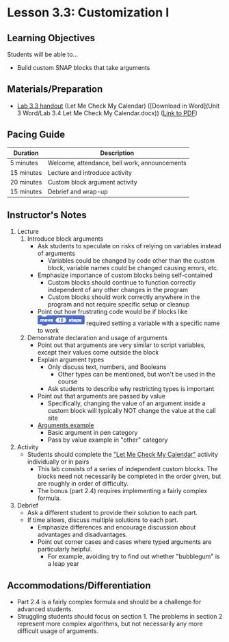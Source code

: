 <!--- REVISED -->
# Lesson 3.3: Customization I

## Learning Objectives

Students will be able to...

-   Build custom SNAP blocks that take arguments

## Materials/Preparation

-   [Lab 3.3 handout](lab_33.md) (Let Me Check My Calendar) ([Download in Word](Unit 3 Word/Lab 3.4 Let Me Check My Calendar.docx)) ([Link to PDF](https://teals.sharepoint.com/curriculum/_layouts/15/guestaccess.aspx?guestaccesstoken=tQMUBxbJaIcurEwX%2bKu4S10IdJL68E4kFsxLXuWHY90%3d&docid=018e7f81d7e1942e8983e3f1f94664f46))


## Pacing Guide

| Duration   | Description                                   |
| ---------- | --------------------------------------------- |
| 5 minutes  | Welcome, attendance, bell work, announcements |
| 15 minutes | Lecture and introduce activity                |
| 20 minutes | Custom block argument activity                |
| 15 minutes | Debrief and wrap-up                           |

## Instructor's Notes

1.  Lecture
    1.  Introduce block arguments
        -   Ask students to speculate on risks of relying on variables instead of arguments
            -   Variables could be changed by code other than the custom block, variable names could be changed causing errors, etc. 
        -   Emphasize importance of custom blocks being self-contained
            -   Custom blocks should continue to function correctly independent of any other changes in the program
            -   Custom blocks should work correctly anywhere in the program and not require specific setup or cleanup
        -   Point out how frustrating code would be if blocks like ![](move.png) required setting a variable with a specific name to work
    2.  Demonstrate declaration and usage of arguments
        -   Point out that arguments are very similar to script variables, except their values come outside the block 
        -   Explain argument types
            -   Only discuss text, numbers, and Booleans
                -   Other types can be mentioned, but won't be used in the course
            -   Ask students to describe why restricting types is important
        -   Point out that arguments are passed by value
            -   Specifically, changing the value of an argument inside a custom block will typically NOT change the value at the call site
        -   [Arguments example](http://snap.berkeley.edu/snapsource/snap.html#present:Username=brettwo&ProjectName=Lesson%203.3)
            -   Basic argument in pen category
            -   Pass by value example in "other" category
2.  Activity
    -   Students should complete the ["Let Me Check My Calendar"](lab_32.md) activity individually or in pairs
        -   This lab consists of a series of independent custom blocks.  The blocks need not necessarily be completed in the order given, but are roughly in order of difficulty.
        -   The bonus (part 2.4) requires implementing a fairly complex formula.
3.  Debrief
    -   Ask a different student to provide their solution to each part.  
    -   If time allows, discuss multiple solutions to each part.
        -   Emphasize differences and encourage discussion about advantages and disadvantages.
        -   Point out corner cases and cases where typed arguments are particularly helpful.
            -   For example, avoiding try to find out whether "bubblegum" is a leap year

## Accommodations/Differentiation

-   Part 2.4 is a fairly complex formula and should be a challenge for advanced students.
-   Struggling students should focus on section 1. The problems in section 2 represent more complex algorithms, but not necessarily any more difficult usage of arguments.
